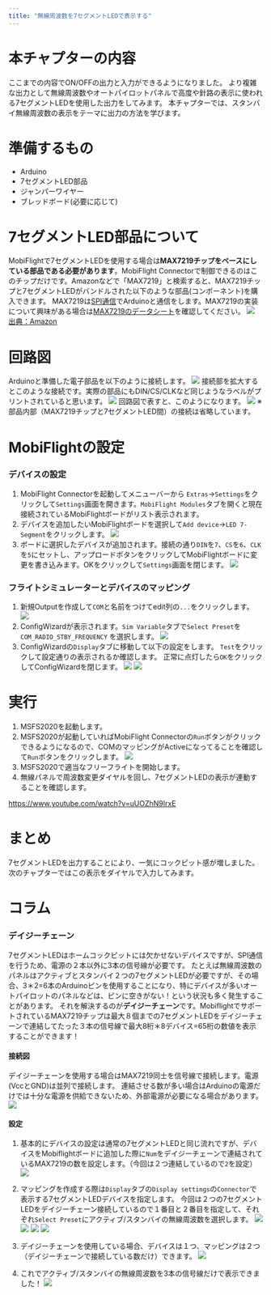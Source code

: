 ```yaml
---
title: "無線周波数を7セグメントLEDで表示する"
---
```

# 本チャプターの内容
ここまでの内容でON/OFFの出力と入力ができるようになりました。
より複雑な出力として無線周波数やオートパイロットパネルで高度や針路の表示に使われる7セグメントLEDを使用した出力をしてみます。
本チャプターでは、スタンバイ無線周波数の表示をテーマに出力の方法を学びます。

# 準備するもの
- Arduino
- 7セグメントLED部品
- ジャンパーワイヤー
- ブレッドボード(必要に応じて)

# 7セグメントLED部品について
MobiFlightで7セグメントLEDを使用する場合は**MAX7219チップをベースにしている部品である必要があります**。MobiFlight Connectorで制御できるのはこのチップだけです。Amazonなどで「MAX7219」と検索すると、MAX7219チップと7セグメントLEDがバンドルされた以下のような部品(コンポーネント)を購入できます。
MAX7219は[SPI通信](https://emb.macnica.co.jp/articles/8191/)でArduinoと通信をします。MAX7219の実装について興味がある場合は[MAX7219のデータシート](http://www.microtechnica.tv/support/manual/MAX7219_jp.pdf)を確認してください。
![](/images/mobiflight-msfs2020-build-controller/com-radio-7seg-led/7seg-led.png)
[出典：Amazon](https://www.amazon.co.jp/s?k=Max7219&__mk_ja_JP=%E3%82%AB%E3%82%BF%E3%82%AB%E3%83%8A&crid=3M9ZROTVXUXAF&sprefix=max7219%2Caps%2C235&ref=nb_sb_noss_1)


# 回路図
Arduinoと準備した電子部品を以下のように接続します。
![](/images/mobiflight-msfs2020-build-controller/com-radio-7seg-led/breadboard.png)
接続部を拡大するとこのような接続です。実際の部品にもDIN/CS/CLKなど同じようなラベルがプリントされていると思います。
![](/images/mobiflight-msfs2020-build-controller/com-radio-7seg-led/zoom.png)
回路図で表すと、このようになります。
![](/images/mobiflight-msfs2020-build-controller/com-radio-7seg-led/circuit.png)
※部品内部（MAX7219チップと7セグメントLED間）の接続は省略しています。

# MobiFlightの設定
### デバイスの設定
1. MobiFlight Connectorを起動してメニューバーから `Extras`→`Settings`をクリックして`Settings`画面を開きます。`MobiFlight Modules`タブを開くと現在接続されているMobiFlightボードがリスト表示されます。
1. デバイスを追加したいMobiFlightボードを選択して`Add device`→`LED 7-Segment`をクリックします。
![](/images/mobiflight-msfs2020-build-controller/com-radio-7seg-led/1.png)
1. ボードに選択したデバイスが追加されます。接続の通り`DIN`を`7`、`CS`を`6`、`CLK`を`5`にセットし、アップロードボタンをクリックしてMobiFlightボードに変更を書き込みます。OKをクリックして`Settings`画面を閉じます。
![](/images/mobiflight-msfs2020-build-controller/com-radio-7seg-led/2.png)

### フライトシミュレーターとデバイスのマッピング
1. 新規Outputを作成して`COM`と名前をつけてedit列の`...`をクリックします。
![](/images/mobiflight-msfs2020-build-controller/com-radio-7seg-led/101.png)
1. ConfigWizardが表示されます。`Sim Variable`タブで`Select Preset`を`COM_RADIO_STBY_FREQUENCY` を選択します。
![](/images/mobiflight-msfs2020-build-controller/com-radio-7seg-led/102.png)
1.  ConfigWizardの`Display`タブに移動して以下の設定をします。
`Test`をクリックして設定通りの表示されるか確認します。
正常に点灯したら`OK`をクリックしてConfigWizardを閉じます。
![](/images/mobiflight-msfs2020-build-controller/com-radio-7seg-led/103.png)
![](/images/mobiflight-msfs2020-build-controller/com-radio-7seg-led/104.png)

# 実行
1. MSFS2020を起動します。
1. MSFS2020が起動していればMobiFlight Connectorの`Run`ボタンがクリックできるようになるので、COMのマッピングがActiveになってることを確認して`Run`ボタンをクリックします。
![](/images/mobiflight-msfs2020-build-controller/com-radio-7seg-led/201.png)
1. MSFS2020で適当なフリーフライトを開始します。
1. 無線パネルで周波数変更ダイヤルを回し、7セグメントLEDの表示が連動することを確認します。

https://www.youtube.com/watch?v=uUOZhN9IrxE

# まとめ
7セグメントLEDを出力することにより、一気にコックピット感が増しました。
次のチャプターではこの表示をダイヤルで入力してみます。


# コラム
### デイジーチェーン
7セグメントLEDはホームコックピットには欠かせないデバイスですが、SPI通信を行うため、電源の２本以外に3本の信号線が必要です。
たとえば無線周波数のパネルはアクティブとスタンバイ２つの7セグメントLEDが必要ですが、その場合、3＊2=6本のArduinoピンを使用することになり、特にデバイスが多いオートパイロットのパネルなどは、ピンに空きがない！という状況も多く発生することがあります。
それを解決するのが**デイジーチェーン**です。MobiflightでサポートされているMAX7219チップは最大８個までの7セグメントLEDをデイジーチェーンで連結してたった３本の信号線で最大8桁＊8デバイス=65桁の数値を表示することができます！
#### 接続図
デイジーチェーンを使用する場合はMAX7219同士を信号線で接続します。電源(VccとGND)は並列で接続します。
連結させる数が多い場合はArduinoの電源だけでは十分な電源を供給できないため、外部電源が必要になる場合があります。
![](/images/mobiflight-msfs2020-build-controller/com-radio-7seg-led/column.png)

#### 設定
1. 基本的にデバイスの設定は通常の7セグメントLEDと同じ流れですが、デバイスをMobiflightボードに追加した際に`Num`をデイジーチェーンで連結されているMAX7219の数を設定します。（今回は２つ連結しているので`2`を設定）
![](/images/mobiflight-msfs2020-build-controller/com-radio-7seg-led/column1.png)

1. マッピングを作成する際は`Display`タブの`Display settings`の`Connector`で表示する7セグメントLEDデバイスを指定します。
今回は２つの7セグメントLEDをデイジーチェーン接続しているので１番目と２番目を指定して、それぞれ`Select Preset`にアクティブ/スタンバイの無線周波数を選択します。
![](/images/mobiflight-msfs2020-build-controller/com-radio-7seg-led/column2.png)
![](/images/mobiflight-msfs2020-build-controller/com-radio-7seg-led/column3.png)
![](/images/mobiflight-msfs2020-build-controller/com-radio-7seg-led/column4.png)
![](/images/mobiflight-msfs2020-build-controller/com-radio-7seg-led/column5.png)
1. デイジーチェーンを使用している場合、デバイスは１つ、マッピングは２つ（デイジーチェーンで接続している数だけ）できます。
![](/images/mobiflight-msfs2020-build-controller/com-radio-7seg-led/column6.png)
1. これでアクティブ/スタンバイの無線周波数を3本の信号線だけで表示できました！
![](/images/mobiflight-msfs2020-build-controller/com-radio-7seg-led/column7.png)
